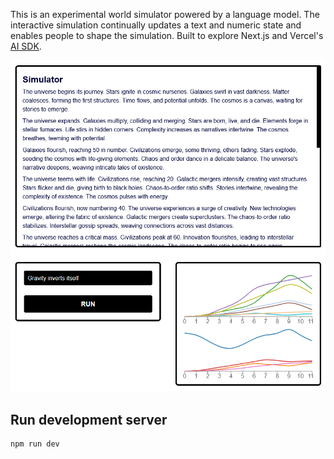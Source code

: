 This is an experimental world simulator powered by a language model. The interactive simulation continually updates a text and numeric state and enables people to shape the simulation. Built to explore Next.js and Vercel's [AI SDK](https://sdk.vercel.ai/docs/introduction).

![A screenshot of the world simulator](https://github.com/davidhaas6/world-sim/blob/main/screenshot.png?raw=true)


## Run development server

```bash
npm run dev
```
